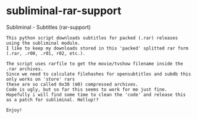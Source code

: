 subliminal-rar-support
======================

Subliminal - Subtitles (rar-support)

    This python script downloads subtitles for packed (.rar) releases using the subliminal module.
    I like to keep my downloads stored in this 'packed' splitted rar form (.rar, .r00, .r01, r02, etc.).

    The script uses rarfile to get the movie/tvshow filename inside the .rar archives.
    Since we need to calculate filehashes for opensubtitles and subdb this only works on 'store' rars
    these are so called 0x30 (m0) compressed archives.
    Code is ugly, but so far this seems to work for me just fine.
    Hopefully i will find some time to clean the 'code' and release this as a patch for subliminal. Hellup!?

    Enjoy!


